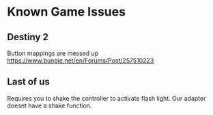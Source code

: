 # Known Game Issues

## Destiny 2
Button mappings are messed up https://www.bungie.net/en/Forums/Post/257510223

## Last of us
Requires you to shake the controller to activate flash light. Our adapter doesnt have a shake function.
